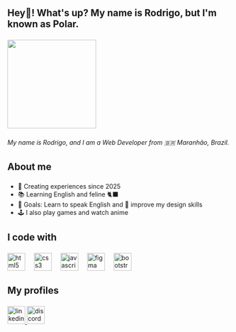 <h2 align="left">Hey👋! What's up? My name is Rodrigo, but I'm known as Polar.</h2>

###

<div align="left">
  <img height="200" src="https://media4.giphy.com/media/v1.Y2lkPTc5MGI3NjExeXh5Y28wZXdpc3ZoMTJhOHY5czNjYWVnNW5kbDZmbHlnd3h6d2UwMyZlcD12MV9pbnRlcm5hbF9naWZfYnlfaWQmY3Q9Zw/r7zAF8PZ9rDIpQlfeG/giphy.gif"  />
</div>

###

<h6 align="left">My name is Rodrigo, and I am a Web Developer from 🇧🇷 Maranhão, Brazil.</h6>

###

<h2 align="left">About me</h2>

###

+ 🐣 Creating experiences since 2025
+ 📚 Learning English and feline 🐈‍⬛
+ 🎯 Goals: Learn to speak English and 🧠 improve my design skills
+ 🕹️ I also play games and watch anime

###

<h2 align="left">I code with</h2>

###

<div align="left">
  <img src="https://cdn.jsdelivr.net/gh/devicons/devicon/icons/html5/html5-original.svg" height="40" alt="html5 logo"  />
  <img width="12" />
  <img src="https://cdn.jsdelivr.net/gh/devicons/devicon/icons/css3/css3-original.svg" height="40" alt="css3 logo"  />
  <img width="12" />
  <img src="https://cdn.jsdelivr.net/gh/devicons/devicon/icons/javascript/javascript-original.svg" height="40" alt="javascript logo"  />
  <img width="12" />
  <img src="https://cdn.jsdelivr.net/gh/devicons/devicon/icons/figma/figma-original.svg" height="40" alt="figma logo"  />
  <img width="12" />
  <img src="https://cdn.jsdelivr.net/gh/devicons/devicon/icons/bootstrap/bootstrap-original.svg" height="40" alt="bootstrap logo"  />
</div>

###

<h2 align="left">My profiles</h2>

###

### <div align="left">
  <a href="https://www.linkedin.com/in/rodrigo-design/" target="_blank">
    <img src="https://img.shields.io/static/v1?message=LinkedIn&logo=linkedin&label=&color=0077B5&logoColor=white&labelColor=&style=flat" height="40" alt="linkedin logo"  />
  </a>
  <img src="https://img.shields.io/static/v1?message=Discord&logo=discord&label=polargenericname&color=7289DA&logoColor=white&labelColor=&style=flat" height="40" alt="discord logo"  />
</div>

###